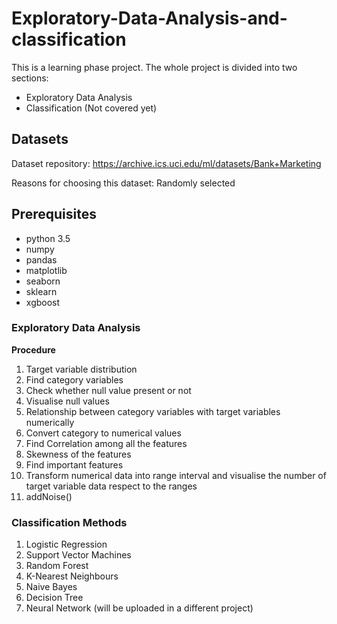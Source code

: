 # Exploratory-Data-Analysis-and-classification

This is a learning phase project. The whole project is divided into two sections:

* Exploratory Data Analysis
* Classification (Not covered yet)

## Datasets

Dataset repository:  https://archive.ics.uci.edu/ml/datasets/Bank+Marketing

Reasons for choosing this dataset: Randomly selected

## Prerequisites

- python 3.5
- numpy
- pandas
- matplotlib
- seaborn
- sklearn
- xgboost

### Exploratory Data Analysis
__Procedure__
1. Target variable distribution
2. Find category variables
3. Check whether null value present or not
4. Visualise null values
5. Relationship between category variables with target variables numerically
6. Convert category to numerical values
7. Find Correlation among all the features
8. Skewness of the features
9. Find important features 
10. Transform numerical data into range interval and visualise the number of target variable data respect to the ranges
11. addNoise()

### Classification Methods
1. Logistic Regression
2. Support Vector Machines
3. Random Forest
4. K-Nearest Neighbours
5. Naive Bayes
6. Decision Tree
7. Neural Network (will be uploaded in a different project)
